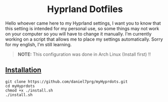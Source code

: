 <h1 align="center">Hyprland Dotfiles</h1>

Hello whoever came here to my Hyprland settings, I want you to know that this setting 
is intended for my personal use, so some things may not work on your computer so you will 
have to change it manually. I'm currently working on a script that allows me to 
place my settings automatically. Sorry for my english, I'm still learning.

> **NOTE:** This configuration was done in Arch Linux (Install first) !!

<h2 style="text-decoration-line: underline;">Installation</h2>

```
git clone https://github.com/daniel7prg/myHyprdots.git
cd myHyprdots
chmod +x ./install.sh
./install.sh
```